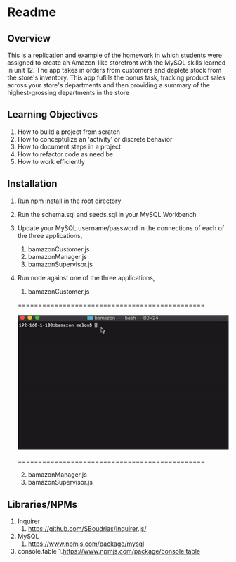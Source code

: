 # Readme

## Overview

This is a replication and example of the homework in which students were assigned to create an Amazon-like storefront with the MySQL skills learned in unit 12. The app takes in orders from customers and deplete stock from the store's inventory. This app fufills the bonus task, tracking product sales across your store's departments and then providing a summary of the highest-grossing departments in the store

## Learning Objectives

1. How to build a project from scratch
2. How to conceptulize an 'activity' or discrete behavior
3. How to document steps in a project
4. How to refactor code as need be
5. How to work efficiently

## Installation

1. Run npm install in the root directory
2. Run the schema.sql and seeds.sql in your MySQL Workbench
3. Update your MySQL username/password in the connections of each of the three applications,
    1. bamazonCustomer.js
    2. bamazonManager.js
    3. bamazonSupervisor.js
4. Run node against one of the three applications, 
    1. bamazonCustomer.js
    
    
    ==============================================
    
    ![BamazonCustomer](https://github.com/melonek/bamazon/blob/master/gifs/bamazonCustomerGif.gif?raw=true)
    
    ==============================================
    
    
    2. bamazonManager.js
    3. bamazonSupervisor.js

## Libraries/NPMs

1. Inquirer
    1. https://github.com/SBoudrias/Inquirer.js/
2. MySQL
    1. https://www.npmjs.com/package/mysql
3. console.table
    1.https://www.npmjs.com/package/console.table
